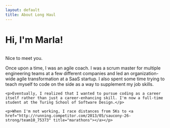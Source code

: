 ```yaml
---
layout: default
title: About Long Haul
---
```


<div class="post">
	<h1 class="pageTitle">Hi, I'm Marla!</h1>
	<img src="{{ '/assets/img/touring.jpg' | prepend: site.baseurl }}" alt="">
	<p class="intro">Nice to meet you.</p>
	<p>Once upon a time, I was an agile coach. I was a scrum master for multiple engineering teams at a few different companies and led an organization-wide agile transformation at a SaaS startup. I also spent some time trying to teach myself to code on the side as a way to supplement my job skills. </p>

	<p>Eventually, I realized that I wanted to pursue coding as a career itself rather than just a career-enhancing skill. I'm now a full-time student at the Turing School of Software Design.</p>

	<p>When I'm not working, I race distances from 5Ks to <a href="http://running.competitor.com/2013/05/saucony-26-strong/team10_75373" title="marathons"></a></p>

</div>
